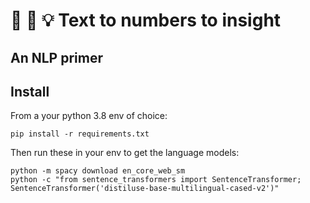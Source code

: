 # 📝 🧮 💡 Text to numbers to insight
## An NLP primer

## Install

From a your python 3.8 env of choice:

```
pip install -r requirements.txt
```

Then run these in your env to get the language models:

```
python -m spacy download en_core_web_sm
python -c "from sentence_transformers import SentenceTransformer; SentenceTransformer('distiluse-base-multilingual-cased-v2')"
```

